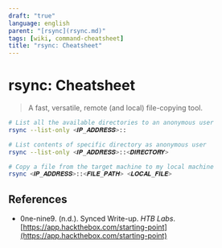```yaml
---
draft: "true"
language: english
parent: "[rsync](rsync.md)"
tags: [wiki, command-cheatsheet]
title: "rsync: Cheatsheet"
---
```


# rsync: Cheatsheet

> A fast, versatile, remote (and local) file-copying tool.

```bash
# List all the available directories to an anonymous user
rsync --list-only <𝑰𝑷_𝑨𝑫𝑫𝑹𝑬𝑺𝑺>::

# List contents of specific directory as anonymous user
rsync --list-only <𝑰𝑷_𝑨𝑫𝑫𝑹𝑬𝑺𝑺>::<𝑫𝑰𝑹𝑬𝑪𝑻𝑶𝑹𝒀>

# Copy a file from the target machine to my local machine
rsync <𝑰𝑷_𝑨𝑫𝑫𝑹𝑬𝑺𝑺>::<𝑭𝑰𝑳𝑬_𝑷𝑨𝑻𝑯> <𝑳𝑶𝑪𝑨𝑳_𝑭𝑰𝑳𝑬>
```

## References

- 0ne-nine9. (n.d.). <span class="reference-title">Synced Write-up</span>. _HTB Labs_. [https://app.hackthebox.com/starting-point](https://app.hackthebox.com/starting-point)
